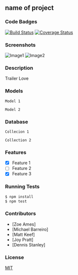 ## name of project
### Code Badges
[![Build Status](https://travis-ci.org/JoyP/trailer-love.svg?branch=master)](https://travis-ci.org/JoyP/trailer-love)
[![Coverage Status](https://coveralls.io/repos/JoyP/trailer-love/badge.png)](https://coveralls.io/r/JoyP/trailer-love)

### Screenshots
![Image1](https://raw.githubusercontent.com/nss-cohort-2014-06-07/express-template/master/docs/screenshots/one.jpg)
![Image2](https://raw.githubusercontent.com/nss-cohort-2014-06-07/express-template/master/docs/screenshots/two.jpg)

### Description
Trailer Love

### Models
```
Model 1
```

```
Model 2
```

### Database
```
Collecion 1
```

```
Collection 2
```

### Features
- [x] Feature 1
- [ ] Feature 2
- [x] Feature 3

### Running Tests
```bash
$ npm install
$ npm test
```

### Contributors
- [Zoe Ames]
- [Michael Barreiro]
- [Matt Keef]
- [Joy Pratt]
- [Dennis Stanley]

### License
[MIT](LICENSE)

